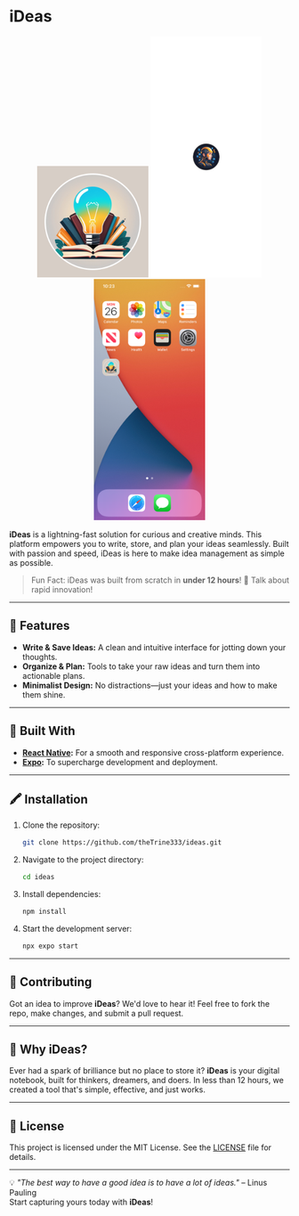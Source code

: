 # iDeas
<p align="center">
   <img src="https://github.com/theTrine333/theTrine333/blob/main/icon.png" width=200/>
   <img src="https://github.com/theTrine333/theTrine333/blob/main/splash.png" width=200/>
   <img src="https://github.com/theTrine333/theTrine333/blob/main/iphone-home-preview.png" width=200/>
</p>

**iDeas** is a lightning-fast solution for curious and creative minds. This platform empowers you to write, store, and plan your ideas seamlessly. Built with passion and speed, iDeas is here to make idea management as simple as possible.

> Fun Fact: iDeas was built from scratch in **under 12 hours**! 🚀 Talk about rapid innovation!

---

## 🚀 Features

- **Write & Save Ideas:** A clean and intuitive interface for jotting down your thoughts.
- **Organize & Plan:** Tools to take your raw ideas and turn them into actionable plans.
- **Minimalist Design:** No distractions—just your ideas and how to make them shine.

---

## 🔧 Built With

- **[React Native](https://reactnative.dev/):** For a smooth and responsive cross-platform experience.
- **[Expo](https://expo.dev/):** To supercharge development and deployment.

---

## 🖍️ Installation

1. Clone the repository:
   ```bash
   git clone https://github.com/theTrine333/ideas.git
   ```
2. Navigate to the project directory:
   ```bash
   cd ideas
   ```
3. Install dependencies:
   ```bash
   npm install
   ```
4. Start the development server:
   ```bash
   npx expo start
   ```

---

## 🤝 Contributing

Got an idea to improve **iDeas**? We'd love to hear it! Feel free to fork the repo, make changes, and submit a pull request.

---

## 🌟 Why iDeas?

Ever had a spark of brilliance but no place to store it? **iDeas** is your digital notebook, built for thinkers, dreamers, and doers. In less than 12 hours, we created a tool that's simple, effective, and just works.

---

## 📄 License

This project is licensed under the MIT License. See the [LICENSE](LICENSE) file for details.

---

💡 *"The best way to have a good idea is to have a lot of ideas."* – Linus Pauling  
Start capturing yours today with **iDeas**!
